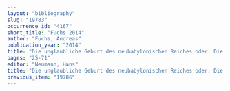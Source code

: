 ```yaml
---
layout: "bibliography"
slug: "19783"
occurrence_id: "4167"
short_title: "Fuchs 2014"
author: "Fuchs, Andreas"
publication_year: "2014"
title: "Die unglaubliche Geburt des neubabylonischen Reiches oder: Die Vernichtung einer Weltmacht durch den Sohn eines Niemand"
pages: "25-71"
editor: "Neumann, Hans"
title: "Die unglaubliche Geburt des neubabylonischen Reiches oder: Die Vernichtung einer Weltmacht durch den Sohn eines Niemand"
previous_item: "19786"
---
```

